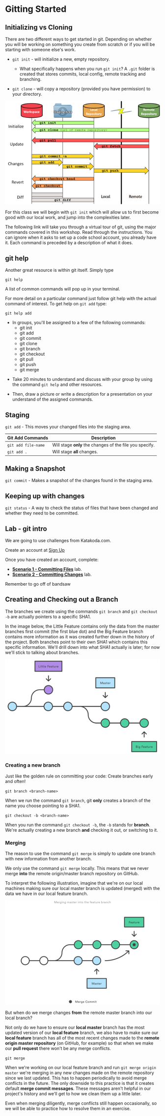 # Gitting Started

## Initializing vs Cloning

There are two different ways to get started in git. Depending on whether you
will be working on something you create from scratch or if you will be starting with
someone else's work.

* `git init` \- will initialize a new, empty repository.
     
    * What specifically happens when you run `git init`? A `.git` folder is created that stores commits, local config, remote tracking and branching.
        
* `git clone` \- will copy a repository (provided you have permission) to your directory.
    
![Local vs Remote](./images/localvsremote.png)

For this class we will begin with `git init` which will allow us to first become good with our local work, and jump into the complexities later.

The following link will take you through a virtual tour of git, using the major commands covered in this workshop.
Read through the instructions. You can ignore when it asks to set up a code school account, you already have it. Each command is preceded by a description of what it does.

## git help

Another great resource is within git itself. Simply type

```
git help
```

A list of common commands will pop up in your terminal.

For more detail on a particular command just follow git help with the actual command of interest.
To get help on `git add` type:

```
git help add
```

* In groups, you'll be assigned to a few of the following commands:
  * git init
  * git add
  * git commit
  * git clone
  * git branch
  * git checkout
  * git pull
  * git push
  * git merge

- Take 20 minutes to understand and discuss with your group by using the command `git help` and other resources.
    
- Then, draw a picture or write a description for a presentation on your understand of the assigned commands.

## Staging

`git add` \- This moves your changed files into the staging area.
    
| Git Add Commands | Description |
| --- | --- |
| `git add file-name` | Will stage **only** the changes of the file you specify. |
| `git add .` | Will stage **all** changes. |

## Making a Snapshot

`git commit` \- Makes a snapshot of the changes found in the staging area.
   
## Keeping up with changes

`git status` \- A way to check the status of files that have been changed and whether they need to be committed.

## Lab - git intro

We are going to use challenges from Katakoda.com.

Create an account at [Sign Up](https://www.katacoda.com/signup)

Once you have created an account, complete: 

* **[Scenario 1 - Committing Files](https://www.katacoda.com/courses/git/1)** lab.
* **[Scenario 2 - Committing Changes](https://www.katacoda.com/courses/git/2)** lab.

Remember to go off of bandsaw

## Creating and Checking out a Branch

The branches we create using the commands `git branch` and `git checkout -b` are actually pointers to a specific SHA1.

In the image below, the Little Feature contains only the data from the master branches first commit (the first blue dot) and the Big Feature branch contains more information as it was created further down in the history of the project. Both branches point to their own SHA1 which contains this specific information. We'll drill down into what SHA1 actually is later; for now we'll stick to talking about branches.

![Branching image](./images/branch.png)

### Creating a new branch

Just like the golden rule on committing your code: Create branches early and often!

`git branch <branch-name>`

When we run the command `git branch`, git **only** creates a branch of the name you choose pointing to a SHA1.

`git checkout -b <branch-name>`
    
When you run the command `git checkout -b`, the `-b` stands for **branch**. We're actually creating a new branch **and** checking it out, or switching to it.

### Merging

The reason to use the command `git merge` is simply to update one branch with new information from another branch. 

We only use the command `git merge` locally. This means that we never merge **into** the remote origin/master branch repository on GitHub.

To interpret the following illustration, imagine that we're on our local machines making sure our local master branch is updated (merged) with the data we have in our local feature branch.

![Merging image](./images/merging.svg)

But when do we merge changes **from** the remote master branch into our local branch?

Not only do we have to ensure our **local master** branch has the most updated version of our **local feature** branch, we also have to make sure our **local feature** branch has all of the most recent changes made to the **remote origin master repository** (on GitHub, for example) so that when we make our **pull request** there won't be any merge conflicts.

`git merge`

When we're working on our local feature branch and run `git merge origin master` we're merging in any new changes made on the remote repository since we last updated. This has to happen periodically to avoid merge conflicts in the future. The only downside to this practice is that it creates default **merge commit messages**. These messages aren't helpful in our project's history and we'll get to how we clean them up a little later.

Even when merging diligently, merge conflicts still happen occasionally, so we will be able to practice how to resolve them in an exercise.
